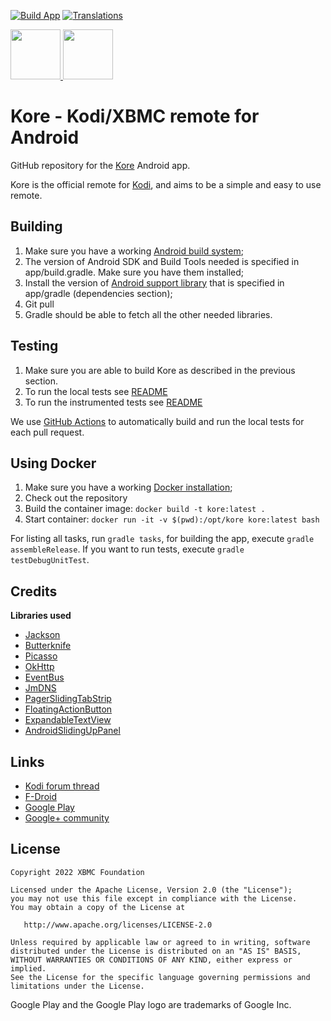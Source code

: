 [![Build App](https://github.com/xbmc/Kore/actions/workflows/build.yml/badge.svg)](https://github.com/xbmc/Kore/actions/workflows/build.yml)
[![Translations](https://kodi.weblate.cloud/widgets/kodi-remotes/-/kore/svg-badge.svg)](https://kodi.weblate.cloud/engage/kodi-remotes/)

<a href="https://play.google.com/store/apps/details?id=org.xbmc.kore" target="_blank">
  <img src="https://play.google.com/intl/en_us/badges/images/generic/en-play-badge.png" height="80"/>
</a>
<a href="https://f-droid.org/packages/org.xbmc.kore/" target="_blank">
  <img src="https://f-droid.org/badge/get-it-on.png" height="80"/>
</a>

# Kore - Kodi/XBMC remote for Android

GitHub repository for the [Kore][1] Android app.

Kore is the official remote for [Kodi](http://kodi.tv/), and aims to be a simple and easy to use remote.


## Building

1. Make sure you have a working [Android build system](http://developer.android.com/sdk/installing/studio-build.html);
2. The version of Android SDK and Build Tools needed is specified in app/build.gradle. Make sure you have them installed;
3. Install the version of [Android support library](http://developer.android.com/tools/support-library/setup.html) that is specified in app/gradle (dependencies section);
4. Git pull
5. Gradle should be able to fetch all the other needed libraries.

## Testing

1. Make sure you are able to build Kore as described in the previous section.
2. To run the local tests see [README](https://github.com/xbmc/Kore/blob/master/app/src/test/README.md)
3. To run the instrumented tests see [README](https://github.com/xbmc/Kore/blob/master/app/src/androidTest/README.md)

We use [GitHub Actions](https://github.com/xbmc/Kore/actions) to automatically build and run the local tests for each pull request.

## Using Docker

1. Make sure you have a working [Docker installation](https://docs.docker.com/docker-for-windows/install/);
2. Check out the repository
3. Build the container image: `docker build -t kore:latest .`
4. Start container: `docker run -it -v $(pwd):/opt/kore kore:latest bash`

For listing all tasks, run `gradle tasks`, for building the app, execute `gradle assembleRelease`.
If you want to run tests, execute `gradle testDebugUnitTest`.

## Credits

**Libraries used**
- [Jackson](https://github.com/FasterXML/jackson)
- [Butterknife](http://jakewharton.github.io/butterknife/)
- [Picasso](http://square.github.io/picasso/)
- [OkHttp](http://square.github.io/okhttp/)
- [EventBus](https://github.com/greenrobot/EventBus)
- [JmDNS](https://github.com/jmdns/jmdns)
- [PagerSlidingTabStrip](https://github.com/astuetz/PagerSlidingTabStrip)
- [FloatingActionButton](https://github.com/makovkastar/FloatingActionButton)
- [ExpandableTextView](https://github.com/Blogcat/Android-ExpandableTextView)
- [AndroidSlidingUpPanel](https://github.com/umano/AndroidSlidingUpPanel)

## Links

- [Kodi forum thread](http://forum.kodi.tv/forumdisplay.php?fid=129)
- [F-Droid](https://f-droid.org/repository/browse/?fdid=org.xbmc.kore)
- [Google Play][1]
- [Google+ community](https://plus.google.com/communities/115506510322045554124)

## License

    Copyright 2022 XBMC Foundation

    Licensed under the Apache License, Version 2.0 (the "License");
    you may not use this file except in compliance with the License.
    You may obtain a copy of the License at

       http://www.apache.org/licenses/LICENSE-2.0

    Unless required by applicable law or agreed to in writing, software
    distributed under the License is distributed on an "AS IS" BASIS,
    WITHOUT WARRANTIES OR CONDITIONS OF ANY KIND, either express or implied.
    See the License for the specific language governing permissions and
    limitations under the License.

Google Play and the Google Play logo are trademarks of Google Inc.

[1]: https://play.google.com/store/apps/details?id=org.xbmc.kore
